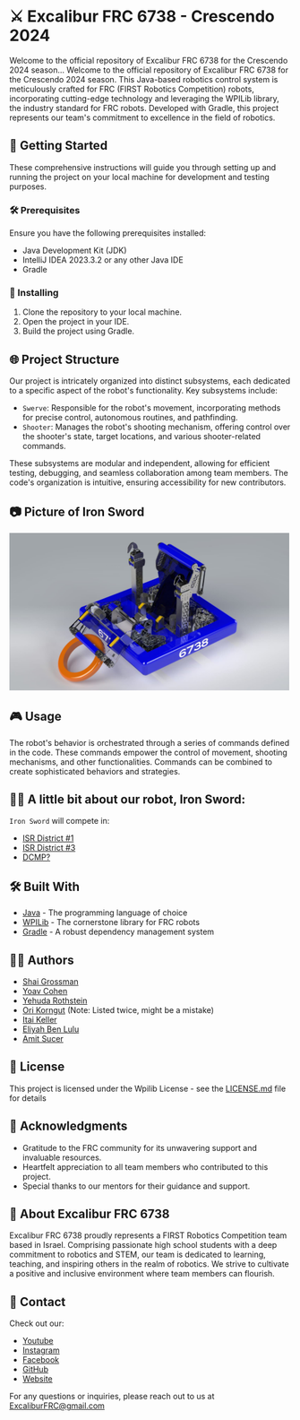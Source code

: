 # ⚔️ Excalibur FRC 6738 - Crescendo 2024 

Welcome to the official repository of Excalibur FRC 6738 for the Crescendo 2024 season...
Welcome to the official repository of Excalibur FRC 6738 for the Crescendo 2024 season. This Java-based robotics control system is meticulously crafted for FRC (FIRST Robotics Competition) robots, incorporating cutting-edge technology and leveraging the WPILib library, the industry standard for FRC robots. Developed with Gradle, this project represents our team's commitment to excellence in the field of robotics.

## 🚀 Getting Started

These comprehensive instructions will guide you through setting up and running the project on your local machine for development and testing purposes.

### 🛠 Prerequisites

Ensure you have the following prerequisites installed:

- Java Development Kit (JDK)
- IntelliJ IDEA 2023.3.2 or any other Java IDE
- Gradle

### 🚀 Installing

1. Clone the repository to your local machine.
2. Open the project in your IDE.
3. Build the project using Gradle.

## 🌐 Project Structure

Our project is intricately organized into distinct subsystems, each dedicated to a specific aspect of the robot's functionality. Key subsystems include:

- `Swerve`: Responsible for the robot's movement, incorporating methods for precise control, autonomous routines, and pathfinding.
- `Shooter`: Manages the robot's shooting mechanism, offering control over the shooter's state, target locations, and various shooter-related commands.

These subsystems are modular and independent, allowing for efficient testing, debugging, and seamless collaboration among team members. The code's organization is intuitive, ensuring accessibility for new contributors.

## 📷 Picture of Iron Sword
<img src="https://github.com/I-No-oNe/I-No-oNe/blob/main/Frc/Iron%20sword%20picture.jpg?raw=true" width="500" alt="Iron Sword">

## 🎮 Usage

The robot's behavior is orchestrated through a series of commands defined in the code. These commands empower the control of movement, shooting mechanisms, and other functionalities. Commands can be combined to create sophisticated behaviors and strategies.

## 👨‍🎓 A little bit about our robot, Iron Sword:

`Iron Sword` will compete in:
- [ISR District #1](https://www.thebluealliance.com/event/2024isde1)
- [ISR District #3](https://www.thebluealliance.com/event/2024isde3)
- [DCMP?](https://www.thebluealliance.com/event/2024iscmp)

## 🛠 Built With

- [Java](https://www.java.com/) - The programming language of choice
- [WPILib](https://docs.wpilib.org/en/stable/) - The cornerstone library for FRC robots
- [Gradle](https://gradle.org/) - A robust dependency management system

## 🧑‍💻 Authors

- [Shai Grossman](https://github.com/TapChap)
- [Yoav Cohen](https://github.com/yoavCohen2007)
- [Yehuda Rothstein](https://github.com/YehudaRothstein)
- [Ori Korngut](https://github.com/YehudaRothstein) (Note: Listed twice, might be a mistake)
- [Itai Keller](https://github.com/Keller6738)
- [Eliyah Ben Lulu](https://github.com/eliya1452)
- [Amit Sucer](https://github.com/Amit-Sucher)

## 📄 License

This project is licensed under the Wpilib License - see the [LICENSE.md](LICENSE.md) file for details

## 🙌 Acknowledgments

- Gratitude to the FRC community for its unwavering support and invaluable resources.
- Heartfelt appreciation to all team members who contributed to this project.
- Special thanks to our mentors for their guidance and support.

## 🌟 About Excalibur FRC 6738

Excalibur FRC 6738 proudly represents a FIRST Robotics Competition team based in Israel. Comprising passionate high school students with a deep commitment to robotics and STEM, our team is dedicated to learning, teaching, and inspiring others in the realm of robotics. We strive to cultivate a positive and inclusive environment where team members can flourish.

## 📧 Contact

Check out our:

- [Youtube](https://www.youtube.com/channel/UCVLYbxGoGUWkjDTZQfkLz5g)
- [Instagram](https://www.instagram.com/excalibur_6738/)
- [Facebook](https://www.facebook.com/excaliburfrc/)
- [GitHub](https://github.com/ExcaliburFRC)
- [Website](https://excaliburfrc.github.io/#)

For any questions or inquiries, please reach out to us at [ExcaliburFRC@gmail.com](mailto:excaliburfrc@gmail.com)
